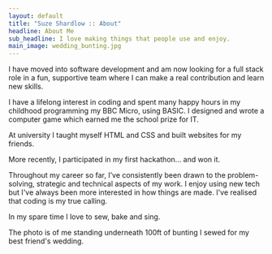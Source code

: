 ```yaml
---
layout: default
title: "Suze Shardlow :: About"
headline: About Me
sub_headline: I love making things that people use and enjoy.
main_image: wedding_bunting.jpg
---
```


I have moved into software development and am now looking for a full stack role in a fun, supportive team where I can make a real contribution and learn new skills.

I have a lifelong interest in coding and spent many happy hours in my childhood programming my BBC Micro, using BASIC. I designed and wrote a computer game which earned me the school prize for IT.

At university I taught myself HTML and CSS and built websites for my friends.

More recently, I participated in my first hackathon... and won it.

Throughout my career so far, I’ve consistently been drawn to the problem-solving, strategic and technical aspects of my work. I enjoy using new tech but I've always been more interested in how things are made. I've realised that coding is my true calling.

In my spare time I love to sew, bake and sing.

The photo is of me standing underneath 100ft of bunting I sewed for my best friend's wedding.
